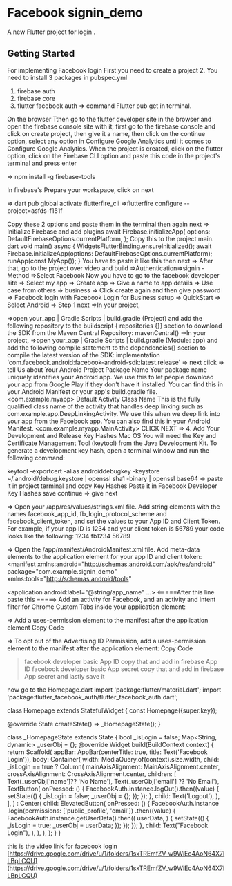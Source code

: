 # Facebook signin_demo

A new Flutter project for login
.

## Getting Started

For implementing Facebook login 
First you need to create a project
2. You need to install 3 packages in pubspec.yml
1. firebase auth
2. firebase core
3. flutter facebook auth
=> command Flutter pub get in terminal.

On the browser Tthen go to the flutter developer site in the browser and open the firebase console site with it,
first go to the firebase console and click on create project,
then give it a name, then click on the continue option,
select any option in Configure Google Analytics until it comes to Configure Google Analytics.
When the project is created, click on the flutter option, click on the Firebase CLI option and paste this code in the project's terminal and press enter

=> npm install -g firebase-tools

In firebase's Prepare your workspace, click on next

=> dart pub global activate flutterfire_cli
=>flutterfire configure --project=asfds-f151f

Copy these 2 options and paste them in the terminal
then again next
=>
Initialize Firebase and add plugins
await Firebase.initializeApp(
options: DefaultFirebaseOptions.currentPlatform,
);
Copy this to the project main. dart
void main() async {
WidgetsFlutterBinding.ensureInitialized();
await Firebase.initializeApp(options: DefaultFirebaseOptions.currentPlatform);
runApp(const MyApp());
}
You have to paste it like this
then next
=>
After that, go to the project over video and build =>Authentication=>signin -Method =>Select Facebook
Now you have to go to the facebook developer site => Select my app => Create app => Give a name to app details => Use case from others => business => Click create again and then give password
=> Facebook login with Facebook Login for Business setup => 
QuickStart => Select Android => Step 1 next =>In your project, 

=>open your_app | Gradle Scripts | build.gradle (Project) and add the following repository to the buildscript { repositories {}} section to download the SDK from the Maven Central Repository:
mavenCentral() =>In your project, 
=>open your_app | Gradle Scripts | build.gradle (Module: app) and add the following compile statement to the dependencies{} section to compile the latest version of the SDK:
implementation 'com.facebook.android:facebook-android-sdk:latest.release'
=> next cilck => tell Us about Your Android Project
Package Name
Your package name uniquely identifies your Android app. We use this to let people download your app from Google Play if they don't have it installed. You can find this in your Android Manifest or your app's build.gradle file.
<com.example.myapp>
Default Activity Class Name
This is the fully qualified class name of the activity that handles deep linking such as com.example.app.DeepLinkingActivity. We use this when we deep link into your app from the Facebook app. You can also find this in your Android Manifest.
<com.example.myapp.MainActivity> CLICK NEXT =>
4. Add Your Development and Release Key Hashes
Mac OS
You will need the Key and Certificate Management Tool (keytool) from the Java Development Kit.
To generate a development key hash, open a terminal window and run the following command:

keytool -exportcert -alias androiddebugkey -keystore ~/.android/debug.keystore | openssl sha1 -binary | openssl base64 => 
paste it in project terminal and copy Key Hashes Paste it in Facebook Developer Key Hashes save continue => give next


=> Open your /app/res/values/strings.xml file.
Add string elements with the names facebook_app_id, fb_login_protocol_scheme and facebook_client_token, and set the values ​​to your App ID and Client Token. 
For example, if your app ID is 1234 and your client token is 56789 your code looks like the following:
<string name="facebook_app_id">1234</string>
<string name="fb_login_protocol_scheme">fb1234</string>
<string name="facebook_client_token">56789</string>


=> Open the /app/manifest/AndroidManifest.xml file.
Add meta-data elements to the application element for your app ID and client token:
<manifest xmlns:android="http://schemas.android.com/apk/res/android"
package="com.example.signin_demo"
xmlns:tools="http://schemas.android/tools"
>
<application android:label="@string/app_name" ...>
 <meta-data
 android:name="flutterEmbedding"
 android:value="2" />
<=====After this line paste this =====>
 <meta-data android:name="com.facebook.sdk.ApplicationId" android:value="@string/facebook_app_id"/>
 <meta-data android:name="com.facebook.sdk.ClientToken" android:value="@string/facebook_client_token"/>
Add an activity for Facebook, and an activity and intent filter for Chrome Custom Tabs inside your application element:
 <activity android:name="com.facebook.FacebookActivity"
 android:configChanges=
 "keyboard|keyboardHidden|screenLayout|screenSize|orientation"
 android:label="@string/app_name" />
 <activity
 android:name="com.facebook.CustomTabActivity"
 android:exported="true">
 <intent-filter>
 <action android:name="android.intent.action.VIEW" />
 <category android:name="android.intent.category.DEFAULT" />
 <category android:name="android.intent.category.BROWSABLE" />
 <data android:scheme="@string/fb_login_protocol_scheme" />
 </intent-filter>
 </activity>
</application>

=> Add a uses-permission element to the manifest after the application element
<uses-permission android:name="android.permission.INTERNET"/>
Copy Code

=> To opt out of the Advertising ID Permission, add a uses-permission element to the manifest after the application element:
<uses-permission android:name="com.google.android.gms.permission.AD_ID" tools:node="remove"/>
Copy Code

>facebook developer basic App ID copy that and add in firebase App ID
> facebook developer basic App secret copy that and add in firebase App secret and lastly save it 





now go to the Homepage.dart 
import 'package:flutter/material.dart';
import 'package:flutter_facebook_auth/flutter_facebook_auth.dart';

class Homepage extends StatefulWidget {
  const Homepage({super.key});

  @override
  State<Homepage> createState() => _HomepageState();
}

class _HomepageState extends State<Homepage> {
  bool _isLogin = false;
  Map<String, dynamic> _userObj = {};
  @override
  Widget build(BuildContext context) {
    return Scaffold(
      appBar: AppBar(centerTitle: true, title: Text('Facebook Login')),
      body: Container(
        width: MediaQuery.of(context).size.width,
        child:
            _isLogin == true
                ? Column(
                  mainAxisAlignment: MainAxisAlignment.center,
                  crossAxisAlignment: CrossAxisAlignment.center,
                  children: [
                    Text(_userObj['name']?? 'No Name'),
                    Text(_userObj['email'] ?? 'No Email'),
                    TextButton(
                      onPressed: () {
                        FacebookAuth.instance.logOut().then((value) {
                          setState(() {
                            _isLogin = false;
                            _userObj = {};
                          });
                        });
                      },
                      child: Text('Logout'),
                    ),
                  ],
                )
                : Center(
                  child: ElevatedButton(
                    onPressed: () {
                      FacebookAuth.instance
                          .login(permissions: ['public_profile', 'email'])
                          .then((value) {
                            FacebookAuth.instance.getUserData().then((
                              userData,
                            ) {
                              setState(() {
                                _isLogin = true;
                                _userObj = userData;
                              });
                            });
                          });
                    },
                    child: Text("Facebook Login"),
                  ),
                ),
      ),
    );
  }
}

this is the video link for facebook login
[https://drive.google.com/drive/u/1/folders/1sxTREmfZV_w9WiEc4AoN64X7lLBpLCQU](https://drive.google.com/drive/u/1/folders/1sxTREmfZV_w9WiEc4AoN64X7lLBpLCQU)

